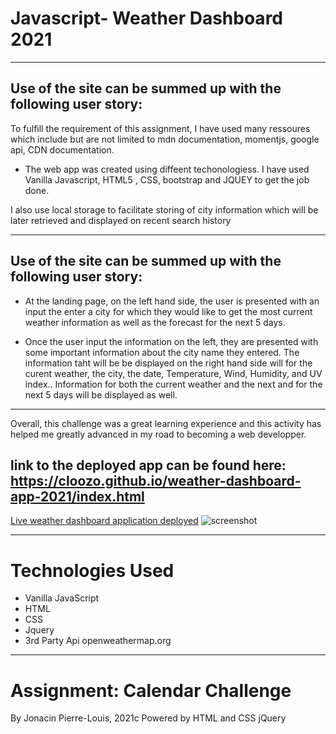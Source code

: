 
# Javascript- Weather Dashboard 2021
---
## Use of the site can be summed up with the following user story:

 To fulfill the requirement of this assignment, I have used many ressoures which include but are not limited to mdn documentation,
momentjs, google api, CDN documentation.

*  The web app was created using diffeent techonologiess. I have used Vanilla Javascript, HTML5 , CSS, bootstrap and JQUEY to get the job done.

 I also use local storage to facilitate storing of city information which will be later retrieved and displayed on recent search history
 
---

## Use of the site can be summed up with the following user story:


* At the landing page, on the left hand side, the user is presented with an input the enter a city for which they would like to get the most current  weather information as well as the forecast for the next 5 days. 

* Once the user input the information on the left, they are presented with some important information about the city name they entered. The information taht will be be displayed on the right hand side will for the curent weather, the city, the date, Temperature, Wind, Humidity,  and  UV index.. Information for both the current weather and the next  and for the next 5 days will be displayed as well.



---
 Overall,  this challenge was a great learning experience and this activity has helped me greatly advanced in my road to becoming a web developper.

## link to the deployed app can be found here: https://cloozo.github.io/weather-dashboard-app-2021/index.html
[Live weather dashboard application deployed](https://cloozo.github.io/weather-dashboard-app-2021/index.html)
![screenshot](https://user-images.githubusercontent.com/84163696/139613203-d2b34682-b284-4adc-94cd-5012aa3c248a.png)




---
# Technologies Used

- Vanilla JavaScript
- HTML
- CSS
- Jquery
- 3rd Party Api openweathermap.org

---

# Assignment: Calendar Challenge

By Jonacin Pierre-Louis, 2021c
Powered by HTML and CSS jQuery
